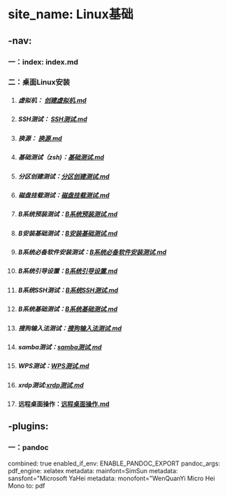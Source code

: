 # site_name: Linux基础

## -nav:

### 一：index: index.md

### 二：桌面Linux安装

1. ##### 虚拟机： [创建虚拟机.md]()

2. ##### SSH测试：  [SSH测试.md]()

3. ##### 换源：  [换源.md]()

4. ##### 基础测试（zsh)：[基础测试.md]()

5. ##### 分区创建测试：[分区创建测试.md]()

6. ##### 磁盘挂载测试：[磁盘挂载测试.md]()

7. ##### B系统预装测试：[B系统预装测试.md]()

8. ##### B安装基础测试：[B安装基础测试.md]()

9. ##### B系统必备软件安装测试：[B系统必备软件安装测试.md]()

10. ##### B系统引导设置：[B系统引导设置.md]()

11. ##### **B系统SSH测试：[B系统SSH测试.md]()**

12. ##### **B系统基础测试：[B系统基础测试.md]()**

13. ##### 搜狗输入法测试：[搜狗输入法测试.md]()

14. ##### **samba测试：[samba测试,md]()**

15. ##### **WPS测试：[WPS测试.md]()**

16. ##### xrdp测试:[xrdp测试.md]()

17. **远程桌面操作：[远程桌面操作.md]()**

## -plugins:

### 一：pandoc

combined: true
enabled_if_env: ENABLE_PANDOC_EXPORT
pandoc_args:
   pdf_engine: xelatex
   metadata: mainfont=SimSun
   metadata: sansfont="Microsoft YaHei
   metadata: monofont="WenQuanYi Micro Hei Mono
   to: pdf
